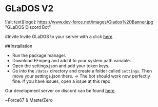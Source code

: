 # GLaDOS V2

![alt text][logo]: https://www.dev-force.net/images/Glados%20Banner.jpg "GLaDOS Discord Bot"

#Invite
Invite GLaDOS to your server with a click [here](https://discordapp.com/oauth2/authorize?client_id=236241868810223616&scope=bot&permissions=0 "Invite-Link") 

##Installation

* Run the package manager.
* Download FFmpeg and add it to your system path variable.
* Open the settings.json and add your token keys.
* Go into the  ```/data/``` directory and create a folder called  ```settings```.
	Then move your settings.json there.
   -> The bot should work now perfectly fine. If you have issues, open a issue at this repo.

Our development server on discord can be found [here](https://discord.gg/JWBf8Qv "Dev-Force")

~Force67 & MasterZero
